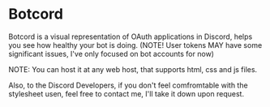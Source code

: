 # Botcord
Botcord is a visual representation of OAuth applications in Discord, helps you see how healthy your bot is doing.
(NOTE! User tokens MAY have some significant issues, I've only focused on bot accounts for now)

NOTE: You can host it at any web host, that supports html, css and js files.

Also, to the Discord Developers, if you don't feel comfromtable with the stylesheet usen, feel free to contact me, I'll take it down upon request.
